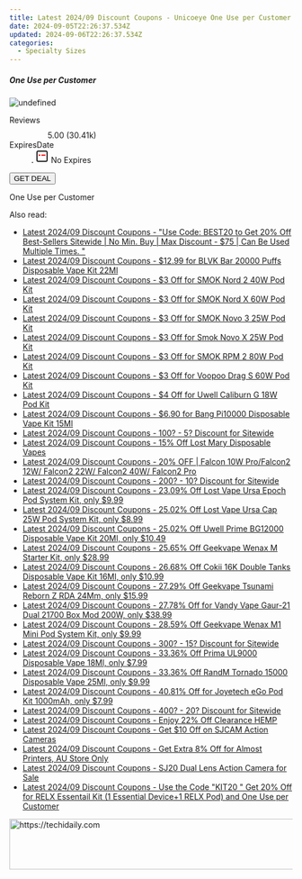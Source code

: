 ```yaml
---
title: Latest 2024/09 Discount Coupons - Unicoeye One Use per Customer
date: 2024-09-05T22:26:37.534Z
updated: 2024-09-06T22:26:37.534Z
categories:
  - Specialty Sizes
---
```



<div class="max-w-4xl mx-auto grid grid-cols-1 lg:max-w-5xl lg:gap-x-20 lg:grid-cols-2">
  <div class="relative p-3 col-start-1 row-start-1 flex flex-col-reverse rounded-lg bg-gradient-to-t from-black/75 via-black/0 sm:bg-none sm:row-start-2 sm:p-0 lg:row-start-1">
    <h5 class="mt-1 text-lg font-semibold text-white sm:text-slate-900 md:text-2xl dark:sm:text-white">One Use per Customer</h5>
  </div>
  
  <div class="col-start-1 col-end-3 row-start-1 grid gap-4 sm:mb-6 sm:grid-cols-4 lg:col-start-2 lg:row-span-6 lg:row-end-6 lg:mb-0 lg:gap-6">
      <img src="https://cdn3.impact.com//display-logo-via-campaign/18498.gif" onClick="javascript:window.open(decodeURIComponent('https%3A%2F%2Funicoeye.pxf.io%2Fc%2F5597632%2F1982625%2F18498'), '_blank');void(0);" alt="undefined" class="h-60 w-full rounded-lg object-cover sm:col-span-2 sm:h-52 lg:col-span-full" loading="lazy" />
    
  </div>
  <dl class="row-start-2 mt-4 flex items-center text-xs font-medium sm:row-start-3 sm:mt-1 md:mt-2.5 lg:row-start-2">
    <dt class="sr-only">Reviews</dt>
    <dd class="flex items-center text-indigo-600 dark:text-indigo-400">
      <svg width="24" height="24" fill="none" aria-hidden="true" class="mr-1 stroke-current dark:stroke-indigo-500">
        <path d="m12 5 2 5h5l-4 4 2.103 5L12 16l-5.103 3L9 14l-4-4h5l2-5Z" stroke-width="2" stroke-linecap="round" stroke-linejoin="round" />
      </svg>
      <span>5.00 <span class="font-normal text-slate-400">(30.41k)</span></span>
    </dd>
    <dt class="sr-only">ExpiresDate</dt>
    <dd class="flex items-center">
      <svg width="2" height="2" aria-hidden="true" fill="currentColor" class="mx-3 text-slate-300">
        <circle cx="1" cy="1" r="1" />
      </svg>
      <svg width="24" height="24" viewBox="0 0 24 24" fill="none" stroke="currentColor" stroke-width="2">
        <rect x="3" y="3" width="18" height="18" rx="2" fill="#fff" />
        <path d="M6 10L18 10" stroke="red" stroke-width="2" fill="none" />
        <path d="M10 6L10 18" stroke="#fff" stroke-width="2" fill="none" />
      </svg>
      No Expires    </dd>
  </dl>
  <div class="col-start-1 row-start-3 mt-4 self-center sm:col-start-2 sm:row-span-2 sm:row-start-2 sm:mt-0 lg:col-start-1 lg:row-start-3 lg:row-end-4 lg:mt-6">
    <button type="button" onClick="javascript:window.open(decodeURIComponent('https%3A%2F%2Funicoeye.pxf.io%2Fc%2F5597632%2F1982625%2F18498'), '_blank');void(0);" class="rounded-lg bg-red-600 px-3 py-2 text-sm font-medium leading-6 text-white">GET DEAL</button>
  </div>
  <p class="col-start-1 mt-4 text-sm leading-6 sm:col-span-2 lg:col-span-1 lg:row-start-4 lg:mt-6 dark:text-slate-400">
    One Use per Customer  </p>
</div>
<span class="atpl-alsoreadstyle">Also read:</span>
<div><ul>
<li><a href="https://coupons.techidaily.com/coupon-1109544-share-63219-sale/"><u>Latest 2024/09 Discount Coupons - "Use Code: BEST20 to Get 20% Off Best-Sellers Sitewide | No Min. Buy | Max Discount - $75 | Can Be Used Multiple Times. "</u></a></li>
<li><a href="https://coupons.techidaily.com/coupon-1110238-share-90958-sale/"><u>Latest 2024/09 Discount Coupons - $12.99 for BLVK Bar 20000 Puffs Disposable Vape Kit 22Ml</u></a></li>
<li><a href="https://coupons.techidaily.com/coupon-1108623-share-59344-sale/"><u>Latest 2024/09 Discount Coupons - $3 Off for SMOK Nord 2 40W Pod Kit</u></a></li>
<li><a href="https://coupons.techidaily.com/coupon-1108615-share-59344-sale/"><u>Latest 2024/09 Discount Coupons - $3 Off for SMOK Nord X 60W Pod Kit</u></a></li>
<li><a href="https://coupons.techidaily.com/coupon-1108192-share-59344-sale/"><u>Latest 2024/09 Discount Coupons - $3 Off for SMOK Novo 3 25W Pod Kit</u></a></li>
<li><a href="https://coupons.techidaily.com/coupon-1108618-share-59344-sale/"><u>Latest 2024/09 Discount Coupons - $3 Off for Smok Novo X 25W Pod Kit</u></a></li>
<li><a href="https://coupons.techidaily.com/coupon-1108616-share-59344-sale/"><u>Latest 2024/09 Discount Coupons - $3 Off for SMOK RPM 2 80W Pod Kit</u></a></li>
<li><a href="https://coupons.techidaily.com/coupon-1108620-share-59344-sale/"><u>Latest 2024/09 Discount Coupons - $3 Off for Voopoo Drag S 60W Pod Kit</u></a></li>
<li><a href="https://coupons.techidaily.com/coupon-1108193-share-59344-sale/"><u>Latest 2024/09 Discount Coupons - $4 Off for Uwell Caliburn G 18W Pod Kit</u></a></li>
<li><a href="https://coupons.techidaily.com/coupon-1108970-share-90958-sale/"><u>Latest 2024/09 Discount Coupons - $6.90 for Bang Pi10000 Disposable Vape Kit 15Ml</u></a></li>
<li><a href="https://coupons.techidaily.com/coupon-761155-share-77450-sale/"><u>Latest 2024/09 Discount Coupons - 100? - 5? Discount for Sitewide</u></a></li>
<li><a href="https://coupons.techidaily.com/coupon-1108956-share-90958-sale/"><u>Latest 2024/09 Discount Coupons - 15% Off Lost Mary Disposable Vapes</u></a></li>
<li><a href="https://coupons.techidaily.com/coupon-1105784-share-150021-sale/"><u>Latest 2024/09 Discount Coupons - 20% OFF | Falcon 10W Pro/Falcon2 12W/ Falcon2 22W/ Falcon2 40W/ Falcon2 Pro</u></a></li>
<li><a href="https://coupons.techidaily.com/coupon-761156-share-77450-sale/"><u>Latest 2024/09 Discount Coupons - 200? - 10? Discount for Sitewide</u></a></li>
<li><a href="https://coupons.techidaily.com/coupon-1109985-share-90958-sale/"><u>Latest 2024/09 Discount Coupons - 23.09% Off Lost Vape Ursa Epoch Pod System Kit, only $9.99</u></a></li>
<li><a href="https://coupons.techidaily.com/coupon-1109982-share-90958-sale/"><u>Latest 2024/09 Discount Coupons - 25.02% Off Lost Vape Ursa Cap 25W Pod System Kit, only $8.99</u></a></li>
<li><a href="https://coupons.techidaily.com/coupon-1109979-share-90958-sale/"><u>Latest 2024/09 Discount Coupons - 25.02% Off Uwell Prime BG12000 Disposable Vape Kit 20Ml, only $10.49</u></a></li>
<li><a href="https://coupons.techidaily.com/coupon-1108693-share-90958-sale/"><u>Latest 2024/09 Discount Coupons - 25.65% Off Geekvape Wenax M Starter Kit, only $28.99</u></a></li>
<li><a href="https://coupons.techidaily.com/coupon-1110209-share-90958-sale/"><u>Latest 2024/09 Discount Coupons - 26.68% Off Cokii 16K Double Tanks Disposable Vape Kit 16Ml, only $10.99</u></a></li>
<li><a href="https://coupons.techidaily.com/coupon-1108695-share-90958-sale/"><u>Latest 2024/09 Discount Coupons - 27.29% Off Geekvape Tsunami Reborn Z RDA 24Mm, only $15.99</u></a></li>
<li><a href="https://coupons.techidaily.com/coupon-727573-share-90958-sale/"><u>Latest 2024/09 Discount Coupons - 27.78% Off for Vandy Vape Gaur-21 Dual 21700 Box Mod 200W, only $38.99</u></a></li>
<li><a href="https://coupons.techidaily.com/coupon-1108694-share-90958-sale/"><u>Latest 2024/09 Discount Coupons - 28.59% Off Geekvape Wenax M1 Mini Pod System Kit, only $9.99</u></a></li>
<li><a href="https://coupons.techidaily.com/coupon-643237-share-77450-sale/"><u>Latest 2024/09 Discount Coupons - 300? - 15? Discount for Sitewide</u></a></li>
<li><a href="https://coupons.techidaily.com/coupon-1089791-share-90958-sale/"><u>Latest 2024/09 Discount Coupons - 33.36% Off Prima UL9000 Disposable Vape 18Ml, only $7.99</u></a></li>
<li><a href="https://coupons.techidaily.com/coupon-1108207-share-90958-sale/"><u>Latest 2024/09 Discount Coupons - 33.36% Off RandM Tornado 15000 Disposable Vape 25Ml, only $9.99</u></a></li>
<li><a href="https://coupons.techidaily.com/coupon-684532-share-90958-sale/"><u>Latest 2024/09 Discount Coupons - 40.81% Off for Joyetech eGo Pod Kit 1000mAh, only $7.99</u></a></li>
<li><a href="https://coupons.techidaily.com/coupon-643238-share-77450-sale/"><u>Latest 2024/09 Discount Coupons - 400? - 20? Discount for Sitewide</u></a></li>
<li><a href="https://coupons.techidaily.com/coupon-1108382-share-90958-sale/"><u>Latest 2024/09 Discount Coupons - Enjoy 22% Off Clearance HEMP</u></a></li>
<li><a href="https://coupons.techidaily.com/coupon-1110003-share-138391-sale/"><u>Latest 2024/09 Discount Coupons - Get $10 Off on SJCAM Action Cameras</u></a></li>
<li><a href="https://coupons.techidaily.com/coupon-1097677-share-124834-sale/"><u>Latest 2024/09 Discount Coupons - Get Extra 8% Off for Almost Printers, AU Store Only</u></a></li>
<li><a href="https://coupons.techidaily.com/coupon-1106871-share-138391-sale/"><u>Latest 2024/09 Discount Coupons - SJ20 Dual Lens Action Camera for Sale</u></a></li>
<li><a href="https://coupons.techidaily.com/coupon-1108398-share-92020-sale/"><u>Latest 2024/09 Discount Coupons - Use the Code "KIT20 " Get 20% Off for RELX Essentail Kit (1 Essential Device+1 RELX Pod) and One Use per Customer</u></a></li>
</ul></div>

<ins class="adsbygoogle"
      style="display:block"
      data-ad-client="ca-pub-7571918770474297"
      data-ad-slot="8358498916"
      data-ad-format="auto"
      data-full-width-responsive="true"></ins>
<!-- affiliate ads begin -->
<a href="https://wigfever.sjv.io/c/5597632/2014851/22899" target="_top" id="2014851">
  <img src="//a.impactradius-go.com/display-ad/22899-2014851" border="0" alt="https://techidaily.com" width="728" height="90"/>
</a>
<img height="0" width="0" src="https://wigfever.sjv.io/i/5597632/2014851/22899" style="position:absolute;visibility:hidden;" border="0" />
<!-- affiliate ads end -->